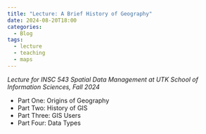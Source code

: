 ```yaml
---
title: "Lecture: A Brief History of Geography"
date: 2024-08-20T18:00
categories:
  - Blog
tags:
  - lecture
  - teaching
  - maps
---
```

*Lecture for INSC 543 Spatial Data Management at UTK School of Information Sciences, Fall 2024*

* Part One: Origins of Geography
* Part Two: History of GIS
* Part Three: GIS Users
* Part Four: Data Types

